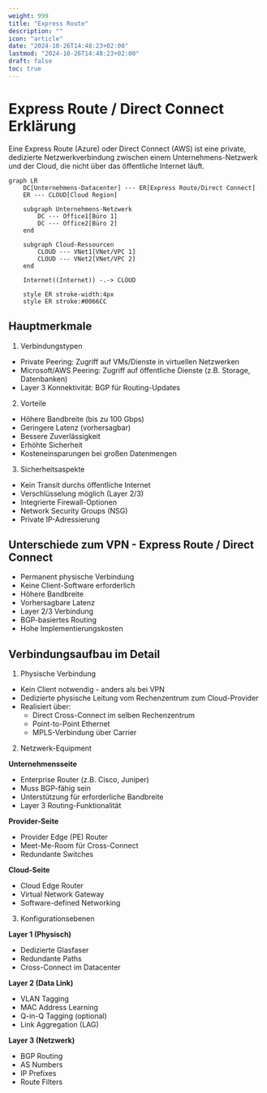 ```yaml
---
weight: 999
title: "Express Route"
description: ""
icon: "article"
date: "2024-10-26T14:48:23+02:00"
lastmod: "2024-10-26T14:48:23+02:00"
draft: false
toc: true
---
```


# Express Route / Direct Connect Erklärung

Eine Express Route (Azure) oder Direct Connect (AWS) ist eine private, dedizierte Netzwerkverbindung zwischen einem Unternehmens-Netzwerk und der Cloud, die nicht über das öffentliche Internet läuft.

```mermaid
graph LR
    DC[Unternehmens-Datacenter] --- ER[Express Route/Direct Connect]
    ER --- CLOUD[Cloud Region]
    
    subgraph Unternehmens-Netzwerk
        DC --- Office1[Büro 1]
        DC --- Office2[Büro 2]
    end
    
    subgraph Cloud-Ressourcen
        CLOUD --- VNet1[VNet/VPC 1]
        CLOUD --- VNet2[VNet/VPC 2]
    end
    
    Internet((Internet)) -.-> CLOUD
    
    style ER stroke-width:4px
    style ER stroke:#0066CC
```

## Hauptmerkmale

1. Verbindungstypen

- Private Peering: Zugriff auf VMs/Dienste in virtuellen Netzwerken
- Microsoft/AWS Peering: Zugriff auf öffentliche Dienste (z.B. Storage, Datenbanken)
- Layer 3 Konnektivität: BGP für Routing-Updates

2. Vorteile

- Höhere Bandbreite (bis zu 100 Gbps)
- Geringere Latenz (vorhersagbar)
- Bessere Zuverlässigkeit
- Erhöhte Sicherheit
- Kosteneinsparungen bei großen Datenmengen

3. Sicherheitsaspekte

- Kein Transit durchs öffentliche Internet
- Verschlüsselung möglich (Layer 2/3)
- Integrierte Firewall-Optionen
- Network Security Groups (NSG)
- Private IP-Adressierung

## Unterschiede zum VPN - Express Route / Direct Connect

- Permanent physische Verbindung
- Keine Client-Software erforderlich
- Höhere Bandbreite
- Vorhersagbare Latenz
- Layer 2/3 Verbindung
- BGP-basiertes Routing
- Hohe Implementierungskosten

## Verbindungsaufbau im Detail

1. Physische Verbindung

- Kein Client notwendig - anders als bei VPN
- Dedizierte physische Leitung vom Rechenzentrum zum Cloud-Provider
- Realisiert über:
  - Direct Cross-Connect im selben Rechenzentrum
  - Point-to-Point Ethernet
  - MPLS-Verbindung über Carrier

2. Netzwerk-Equipment

**Unternehmensseite**
- Enterprise Router (z.B. Cisco, Juniper)
- Muss BGP-fähig sein
- Unterstützung für erforderliche Bandbreite
- Layer 3 Routing-Funktionalität

**Provider-Seite**
- Provider Edge (PE) Router
- Meet-Me-Room für Cross-Connect
- Redundante Switches
  
**Cloud-Seite**
- Cloud Edge Router
- Virtual Network Gateway
- Software-defined Networking

3. Konfigurationsebenen

**Layer 1 (Physisch)**

- Dedizierte Glasfaser
- Redundante Paths
- Cross-Connect im Datacenter

**Layer 2 (Data Link)**

- VLAN Tagging
- MAC Address Learning
- Q-in-Q Tagging (optional)
- Link Aggregation (LAG)


**Layer 3 (Netzwerk)**

- BGP Routing
- AS Numbers
- IP Prefixes
- Route Filters
